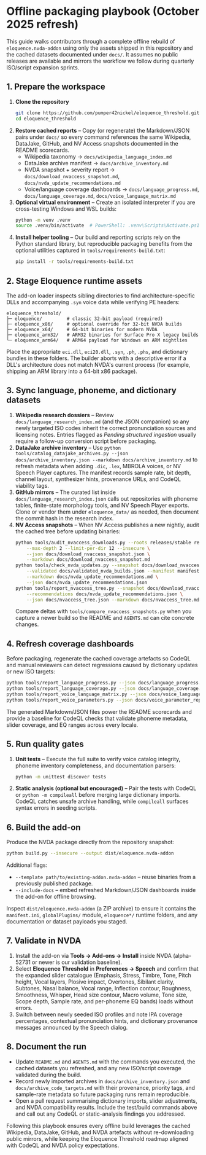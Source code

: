 # Offline packaging playbook (October 2025 refresh)

This guide walks contributors through a complete offline rebuild of
`eloquence.nvda-addon` using only the assets shipped in this repository and
the cached datasets documented under `docs/`.  It assumes no public releases
are available and mirrors the workflow we follow during quarterly ISO/script
expansion sprints.

## 1. Prepare the workspace

1. **Clone the repository**
   ```bash
   git clone https://github.com/pumper42nickel/eloquence_threshold.git
   cd eloquence_threshold
   ```
2. **Restore cached reports** – Copy (or regenerate) the Markdown/JSON pairs
   under `docs/` so every command references the same Wikipedia, DataJake,
   GitHub, and NV Access snapshots documented in the README scorecards.
   - Wikipedia taxonomy → `docs/wikipedia_language_index.md`
   - DataJake archive manifest → `docs/archive_inventory.md`
   - NVDA snapshot + severity report → `docs/download_nvaccess_snapshot.md`,
     `docs/nvda_update_recommendations.md`
   - Voice/language coverage dashboards → `docs/language_progress.md`,
     `docs/language_coverage.md`, `docs/voice_language_matrix.md`
3. **Optional virtual environment** – Create an isolated interpreter if you
   are cross-testing Windows and WSL builds:
   ```bash
   python -m venv .venv
   source .venv/bin/activate  # PowerShell: .venv\Scripts\Activate.ps1
   ```
4. **Install helper tooling** – Our build and reporting scripts rely on the
   Python standard library, but reproducible packaging benefits from the
   optional utilities captured in `tools/requirements-build.txt`:
   ```bash
   pip install -r tools/requirements-build.txt
   ```

## 2. Stage Eloquence runtime assets

The add-on loader inspects sibling directories to find architecture-specific
DLLs and accompanying `.syn` voice data while verifying PE headers:

```
eloquence_threshold/
├─ eloquence/         # classic 32-bit payload (required)
├─ eloquence_x86/     # optional override for 32-bit NVDA builds
├─ eloquence_x64/     # 64-bit binaries for modern NVDA
├─ eloquence_arm32/   # ARM32 binaries for Surface Pro X legacy builds
└─ eloquence_arm64/   # ARM64 payload for Windows on ARM nightlies
```

Place the appropriate `eci.dll`, `eci20.dll`, `.syn`, `.ph`, `.phs`, and
dictionary bundles in these folders.  The builder aborts with a descriptive
error if a DLL's architecture does not match NVDA's current process (for
example, shipping an ARM library into a 64-bit x86 package).

## 3. Sync language, phoneme, and dictionary datasets

1. **Wikipedia research dossiers** – Review
   `docs/language_research_index.md` (and the JSON companion) so any newly
   targeted ISO codes inherit the correct pronunciation sources and licensing
   notes.  Entries flagged as *Pending structured ingestion* usually require a
   follow-up conversion script before packaging.
2. **DataJake archive inventory** – Use
   `python tools/catalog_datajake_archives.py --json docs/archive_inventory.json --markdown docs/archive_inventory.md`
   to refresh metadata when adding `.dic`, `.lex`, MBROLA voices, or NV Speech
   Player captures.  The manifest records sample rate, bit depth, channel
   layout, synthesizer hints, provenance URLs, and CodeQL viability tags.
3. **GitHub mirrors** – The curated list inside
   `docs/language_research_index.json` calls out repositories with phoneme
   tables, finite-state morphology tools, and NV Speech Player exports.  Clone
   or vendor them under `eloquence_data/` as needed, then document the commit
   hash in the research index.
4. **NV Access snapshots** – When NV Access publishes a new nightly, audit the
   cached tree before updating binaries:
   ```bash
   python tools/audit_nvaccess_downloads.py --roots releases/stable releases/2024.3 snapshots/alpha \
       --max-depth 2 --limit-per-dir 12 --insecure \
       --json docs/download_nvaccess_snapshot.json \
       --markdown docs/download_nvaccess_snapshot.md
   python tools/check_nvda_updates.py --snapshot docs/download_nvaccess_snapshot.json \
       --validated docs/validated_nvda_builds.json --manifest manifest.ini \
       --markdown docs/nvda_update_recommendations.md \
       --json docs/nvda_update_recommendations.json
   python tools/report_nvaccess_tree.py --snapshot docs/download_nvaccess_snapshot.json \
       --recommendations docs/nvda_update_recommendations.json \
       --json docs/nvaccess_tree.json --markdown docs/nvaccess_tree.md
   ```
   Compare deltas with `tools/compare_nvaccess_snapshots.py` when you capture
   a newer build so the README and `AGENTS.md` can cite concrete changes.

## 4. Refresh coverage dashboards

Before packaging, regenerate the cached coverage artefacts so CodeQL and manual
reviewers can detect regressions caused by dictionary updates or new ISO
targets:

```bash
python tools/report_language_progress.py --json docs/language_progress.json --markdown docs/language_progress.md --print
python tools/report_language_coverage.py --json docs/language_coverage.json --markdown docs/language_coverage.md --print
python tools/report_voice_language_matrix.py --json docs/voice_language_matrix.json --markdown docs/voice_language_matrix.md --print
python tools/report_voice_parameters.py --json docs/voice_parameter_report.json --markdown docs/voice_parameter_report.md --print
```

The generated Markdown/JSON files power the README scorecards and provide a
baseline for CodeQL checks that validate phoneme metadata, slider coverage, and
EQ ranges across every locale.

## 5. Run quality gates

1. **Unit tests** – Execute the full suite to verify voice catalog integrity,
   phoneme inventory completeness, and documentation parsers:
   ```bash
   python -m unittest discover tests
   ```
2. **Static analysis (optional but encouraged)** – Pair the tests with CodeQL or
   `python -m compileall` before merging large dictionary imports.  CodeQL
   catches unsafe archive handling, while `compileall` surfaces syntax errors in
   seeding scripts.

## 6. Build the add-on

Produce the NVDA package directly from the repository snapshot:

```bash
python build.py --insecure --output dist/eloquence.nvda-addon
```

Additional flags:

- `--template path/to/existing-addon.nvda-addon` – reuse binaries from a
  previously published package.
- `--include-docs` – embed refreshed Markdown/JSON dashboards inside the add-on
  for offline browsing.

Inspect `dist/eloquence.nvda-addon` (a ZIP archive) to ensure it contains the
`manifest.ini`, `globalPlugins/` module, `eloquence*/` runtime folders, and any
documentation or dataset payloads you staged.

## 7. Validate in NVDA

1. Install the add-on via **Tools → Add-ons → Install** inside NVDA (alpha-52731
   or newer is our validation baseline).
2. Select **Eloquence Threshold** in **Preferences → Speech** and confirm that
   the expanded slider catalogue (Emphasis, Stress, Timbre, Tone, Pitch height,
   Vocal layers, Plosive impact, Overtones, Sibilant clarity, Subtones, Nasal
   balance, Vocal range, Inflection contour, Roughness, Smoothness, Whisper,
   Head size contour, Macro volume, Tone size, Scope depth, Sample rate, and
   per-phoneme EQ bands) loads without errors.
3. Switch between newly seeded ISO profiles and note IPA coverage percentages,
   contextual pronunciation hints, and dictionary provenance messages announced
   by the Speech dialog.

## 8. Document the run

- Update `README.md` and `AGENTS.md` with the commands you executed, the cached
  datasets you refreshed, and any new ISO/script coverage validated during the
  build.
- Record newly imported archives in `docs/archive_inventory.json` and
  `docs/archive_code_targets.md` with their provenance, priority tags, and
  sample-rate metadata so future packaging runs remain reproducible.
- Open a pull request summarising dictionary imports, slider adjustments, and
  NVDA compatibility results.  Include the test/build commands above and call
  out any CodeQL or static-analysis findings you addressed.

Following this playbook ensures every offline build leverages the cached
Wikipedia, DataJake, GitHub, and NVDA artefacts without re-downloading public
mirrors, while keeping the Eloquence Threshold roadmap aligned with CodeQL and
NVDA policy expectations.
